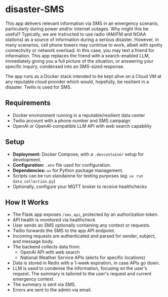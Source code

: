 # disaster-SMS

This app delivers relevant information via SMS in an emergency scenario, particularly during power and/or internet outages. Why might this be useful? Typically, we are instructed to use radio (AM/FM and NOAA stations) as a source of information during a serious disaster. However, in many scenarios, cell phone towers may continue to work, albeit with spotty connectivity or network overload. In this case, you may text a friend for information. This app replaces the friend with a search-enabled LLM, immediately giving you a full picture of the situation, or answering your specific inquiry, condensed into an SMS-sized response.

The app runs as a Docker stack intended to be kept alive on a Cloud VM at any reputable cloud provider which would, hopefully, be resilient in a disaster. Twilio is used for SMS.

## Requirements

- Docker environment running in a reputable/resilient data center
- Twilio account with a phone number and SMS campaign
- OpenAI or OpenAI-compatible LLM API with web search capability

## Setup

- **Deployment:** Docker Compose, with a `.devcontainer` setup for development.
- **Configuration:** `.env` file used for configuration.
- **Dependencies:** `uv` for Python package management.
- Scripts can be run standalone for testing purposes (eg. `uv run data_collection.py`)
- Optionally, configure your MQTT broker to receive healthchecks

## How It Works

- The Flask app exposes `/sms_api`, protected by an authorization token.
- API health is monitored via healthcheck
- User sends an SMS optionally containing any context or requests.
- Twilio forwards the SMS to the app API endpoint.
- Incoming requests are authenticated and parsed for sender, subject, and message body.
- The backend collects data from:
  - OpenAI API with web search
  - National Weather Service APIs (alerts for specific locations)
- Data is stored in Redis with a 1-week expiration, in case APIs go down.
- LLM is used to condense the information, focusing on the user's request. The summary is tailored to the user's request and current emergency context.
- The summary is sent via SMS.
- Errors are sent to the admin via email.
